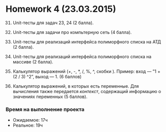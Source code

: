 ﻿Homework 4 (23.03.2015)
=======================

31) Unit-тесты для задач 23, 24 (2 балла).

32) Unit-тесты для задачи про компьтерную сеть (4 балла).

33) Unit-тесты для реализаций интерфейса полиморфного списка на АТД (2 балла).

34) Unit-тесты для реализаций интерфейса полиморфного списка на массиве (2 балла).

35) Калькулятор выражений (+, -, *, /, %, ^, скобки ). Пример: вход — ”1 + (2 / 3) ^2”, выход — 1. (6 баллов)

36) Калькулятор выражений, в которых есть переменные. Для вычисления также передается *контекст*, содержащий информацию о значениях переменных (5 баллов).

### Время на выполнение проекта
* Ожидаемое: 17ч
* Реальное: 19ч